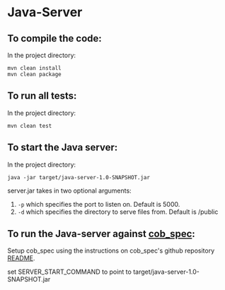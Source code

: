 # Java-Server

## To compile the code:

In the project directory:

```
mvn clean install
mvn clean package
```

## To run all tests:

In the project directory:

```
mvn clean test
```

## To start the Java server:

In the project directory:

```
java -jar target/java-server-1.0-SNAPSHOT.jar
```

server.jar takes in two optional arguments:

1. `-p` which specifies the port to listen on. Default is 5000.
2. `-d` which specifies the directory to serve files from. Default is /public

## To run the Java-server against [cob_spec](https://github.com/8thlight/cob_spec):

Setup cob_spec using the instructions on cob_spec's github repository [README](https://github.com/8thlight/cob_spec).

set SERVER_START_COMMAND to point to target/java-server-1.0-SNAPSHOT.jar

